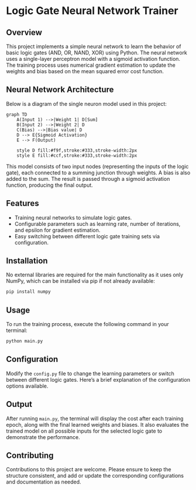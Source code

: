 # Logic Gate Neural Network Trainer

## Overview
This project implements a simple neural network to learn the behavior of basic logic gates (AND, OR, NAND, XOR) using Python. The neural network uses a single-layer perceptron model with a sigmoid activation function. The training process uses numerical gradient estimation to update the weights and bias based on the mean squared error cost function.

## Neural Network Architecture
Below is a diagram of the single neuron model used in this project:

```mermaid
graph TD
    A(Input 1) -->|Weight 1| D[Sum]
    B(Input 2) -->|Weight 2| D
    C(Bias) -->|Bias value| D
    D --> E{Sigmoid Activation}
    E --> F(Output)

    style D fill:#f9f,stroke:#333,stroke-width:2px
    style E fill:#ccf,stroke:#333,stroke-width:2px
```

This model consists of two input nodes (representing the inputs of the logic gate), each connected to a summing junction through weights. A bias is also added to the sum. The result is passed through a sigmoid activation function, producing the final output.

## Features
- Training neural networks to simulate logic gates.
- Configurable parameters such as learning rate, number of iterations, and epsilon for gradient estimation.
- Easy switching between different logic gate training sets via configuration.

## Installation
No external libraries are required for the main functionality as it uses only NumPy, which can be installed via pip if not already available:

```bash
pip install numpy
```

## Usage
To run the training process, execute the following command in your terminal:

```bash
python main.py
```

## Configuration
Modify the `config.py` file to change the learning parameters or switch between different logic gates. Here’s a brief explanation of the configuration options available.

## Output
After running `main.py`, the terminal will display the cost after each training epoch, along with the final learned weights and biases. It also evaluates the trained model on all possible inputs for the selected logic gate to demonstrate the performance.

## Contributing
Contributions to this project are welcome. Please ensure to keep the structure consistent, and add or update the corresponding configurations and documentation as needed.
